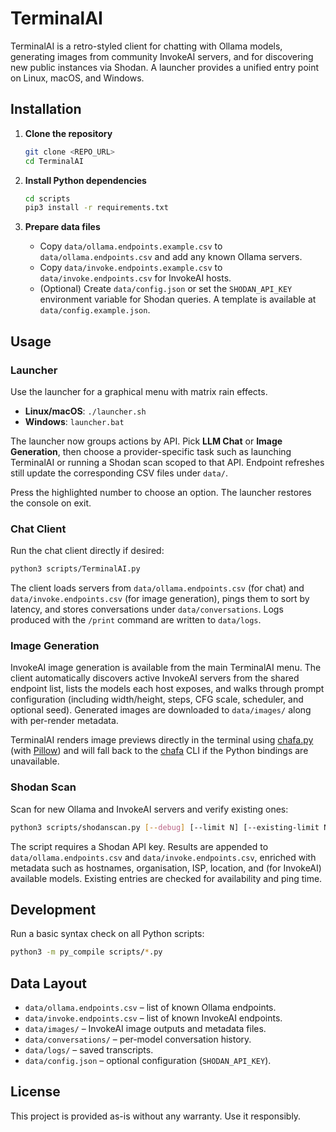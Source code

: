 # TerminalAI

TerminalAI is a retro-styled client for chatting with Ollama models, generating images from community InvokeAI servers, and for discovering new public instances via Shodan. A launcher provides a unified entry point on Linux, macOS, and Windows.

## Installation

1. **Clone the repository**

   ```bash
   git clone <REPO_URL>
   cd TerminalAI
   ```

2. **Install Python dependencies**

   ```bash
   cd scripts
   pip3 install -r requirements.txt
   ```

3. **Prepare data files**
   - Copy `data/ollama.endpoints.example.csv` to `data/ollama.endpoints.csv` and add any known Ollama servers.
   - Copy `data/invoke.endpoints.example.csv` to `data/invoke.endpoints.csv` for InvokeAI hosts.
   - (Optional) Create `data/config.json` or set the `SHODAN_API_KEY` environment variable for Shodan queries. A template is available at `data/config.example.json`.

## Usage

### Launcher

Use the launcher for a graphical menu with matrix rain effects.

- **Linux/macOS**: `./launcher.sh`
- **Windows**: `launcher.bat`

The launcher now groups actions by API. Pick **LLM Chat** or **Image Generation**, then choose a provider-specific task such as launching TerminalAI or running a Shodan scan scoped to that API. Endpoint refreshes still update the corresponding CSV files under `data/`.

Press the highlighted number to choose an option. The launcher restores the console on exit.

### Chat Client

Run the chat client directly if desired:

```bash
python3 scripts/TerminalAI.py
```

The client loads servers from `data/ollama.endpoints.csv` (for chat) and `data/invoke.endpoints.csv` (for image generation), pings them to sort by latency, and stores conversations under `data/conversations`. Logs produced with the `/print` command are written to `data/logs`.

### Image Generation

InvokeAI image generation is available from the main TerminalAI menu. The client automatically discovers active InvokeAI servers from the shared endpoint list, lists the models each host exposes, and walks through prompt configuration (including width/height, steps, CFG scale, scheduler, and optional seed). Generated images are downloaded to `data/images/` along with per-render metadata.

TerminalAI renders image previews directly in the terminal using [chafa.py](https://github.com/GuardKenzie/chafa.py) (with [Pillow](https://python-pillow.org/)) and will fall back to the [chafa](https://hpjansson.org/chafa/) CLI if the Python bindings are unavailable.

### Shodan Scan

Scan for new Ollama and InvokeAI servers and verify existing ones:

```bash
python3 scripts/shodanscan.py [--debug] [--limit N] [--existing-limit N]
```

The script requires a Shodan API key. Results are appended to `data/ollama.endpoints.csv` and `data/invoke.endpoints.csv`, enriched with metadata such as hostnames, organisation, ISP, location, and (for InvokeAI) available models. Existing entries are checked for availability and ping time.

## Development

Run a basic syntax check on all Python scripts:

```bash
python3 -m py_compile scripts/*.py
```

## Data Layout

- `data/ollama.endpoints.csv` – list of known Ollama endpoints.
- `data/invoke.endpoints.csv` – list of known InvokeAI endpoints.
- `data/images/` – InvokeAI image outputs and metadata files.
- `data/conversations/` – per-model conversation history.
- `data/logs/` – saved transcripts.
- `data/config.json` – optional configuration (`SHODAN_API_KEY`).

## License

This project is provided as-is without any warranty. Use it responsibly.

